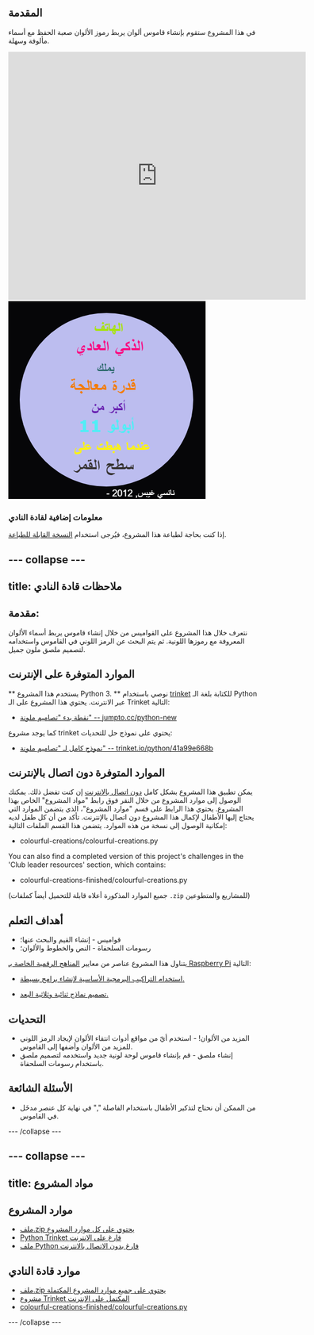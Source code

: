 ## المقدمة

في هذا المشروع ستقوم بإنشاء قاموس ألوان يربط رموز الألوان صعبة الحفظ مع أسماء مألوفة وسهلة.

<div class="trinket">
  <iframe src="https://trinket.io/embed/python/97822f48b7?outputOnly=true&start=result" width="600" height="500" frameborder="0" marginwidth="0" marginheight="0" allowfullscreen>
  </iframe>
  <img src="images/colourful-finished.png">
</div>

### معلومات إضافية لقادة النادي

إذا كنت بحاجة لطباعة هذا المشروع، فيُرجى استخدام [النسخة القابلة للطباعة](https://projects.raspberrypi.org/en/projects/colourful-creations/print).

## \--- collapse \---

## title: ملاحظات قادة النادي

## مقدمة:

نتعرف خلال هذا المشروع على القواميس من خلال إنشاء قاموس يربط أسماء الألوان المعروفة مع رموزها اللونية. ثم يتم البحث عن الرمز اللوني في القاموس واستخدامه لتصميم ملصق ملون جميل.

## الموارد المتوفرة على الإنترنت

** يستخدم هذا المشروع Python 3. ** نوصي باستخدام [trinket](https://trinket.io/) للكتابة بلغة الـ Python عبر الانترنت. يحتوي هذا المشروع على الـ Trinket التالية:

* [نقطة بدء "تصاميم ملونة" -- jumpto.cc/python-new](http://jumpto.cc/python-new)

كما يوجد مشروع trinket يحتوي على نموذج حل للتحديات:

* [نموذج كامل لـ "تصاميم ملونة" -- trinket.io/python/41a99e668b](https://trinket.io/python/97822f48b7)

## الموارد المتوفرة دون اتصال بالإنترنت

يمكن تطبيق هذا المشروع بشكل كامل [دون اتصال بالانترنت](https://www.codeclubprojects.org/en-GB/resources/python-working-offline/) إن كنت تفضل ذلك. يمكنك الوصول إلى موارد المشروع من خلال النقر فوق رابط "مواد المشروع" الخاص بهذا المشروع. يحتوي هذا الرابط على قسم "موارد المشروع"، الذي يتضمن الموارد التي يحتاج إليها الأطفال لإكمال هذا المشروع دون اتصال بالإنترنت. تأكد من أن كل طفل لديه إمكانية الوصول إلى نسخة من هذه الموارد. يتضمن هذا القسم الملفات التالية:

* colourful-creations/colourful-creations.py

You can also find a completed version of this project's challenges in the 'Club leader resources' section, which contains:

* colourful-creations-finished/colourful-creations.py

(جميع الموارد المذكورة أعلاه قابلة للتحميل أيضاً كملفات `.zip` للمشاريع والمتطوعين)

## أهداف التعلم

* قواميس - إنشاء القيم والبحث عنها؛
* رسومات السلحفاة - النص والخطوط والألوان؛

يتناول هذا المشروع عناصر من معايير [المناهج الرقمية الخاصة بـ Raspberry Pi](http://rpf.io/curriculum) التالية:

* [استخدام التراكيب البرمجية الأساسية لإنشاء برامج بسيطة.](https://www.raspberrypi.org/curriculum/programming/creator)

* [تصميم نماذج ثنائية وثلاثية البعد.](https://www.raspberrypi.org/curriculum/design/creator)

## التحديات

* المزيد من الألوان! - استخدم أيّ من مواقع أدوات انتقاء الألوان لإيجاد الرمز اللوني للمزيد من الألوان وأضفها إلى القاموس. 
* إنشاء ملصق - قم بإنشاء قاموس لوحة لونية جديد واستخدمه لتصميم ملصق باستخدام رسومات السلحفاة. 

## الأسئلة الشائعة

* من الممكن أن نحتاج لتذكير الأطفال باستخدام الفاصلة "," في نهاية كل عنصر مدخَل في القاموس. 

\--- /collapse \---

## \--- collapse \---

## title: مواد المشروع

## موارد المشروع

* [ملف.zip يحتوي على كل موارد المشروع](resources/colourful-creations-project-resources.zip)
* [Python Trinket فارغ على الانترنت](http://jumpto.cc/python-new)
* [ملف Python فارغ بدون الاتصال بالانترنت](resources/new-new.py)

## موارد قادة النادي

* [ملف.zip يحتوي على جميع موارد المشروع المكتملة](resources/colourful-creations-volunteer-resources.zip)
* [مشروع Trinket المكتمل على الإنترنت](https://trinket.io/python/97822f48b7)
* [colourful-creations-finished/colourful-creations.py](resources/colourful-creations-finished-colourful-creations.py)

\--- /collapse \---